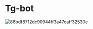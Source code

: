 # Tg-bot

![86bdf8712dc90944ff3a47caff32530e](https://github.com/user-attachments/assets/cbe044df-ca2c-45da-8bd4-ca88d7c202f3)
